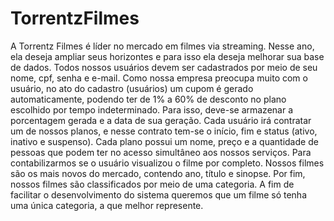 # TorrentzFilmes
A Torrentz Filmes é líder no mercado em filmes via streaming. Nesse ano, ela deseja ampliar seus horizontes e para isso ela deseja melhorar sua base de dados. Todos nossos usuários devem ser cadastrados por meio de seu nome, cpf, senha e e-mail. Como nossa empresa preocupa muito com o usuário, no ato do cadastro (usuários) um cupom é gerado automaticamente, podendo ter de 1% a 60% de desconto no plano escolhido por tempo indeterminado. Para isso, deve-se armazenar a porcentagem gerada e a data de sua geração. Cada usuário irá contratar um de nossos planos, e nesse contrato tem-se o início, fim e status (ativo, inativo e suspenso). Cada plano possui um nome, preço e a quantidade de pessoas que podem ter no acesso simultâneo aos nossos serviços. Para contabilizarmos se o usuário visualizou o filme por completo. Nossos filmes são os mais novos do mercado, contendo ano, título e sinopse. Por fim, nossos filmes são classificados por meio de uma categoria. A fim de facilitar o desenvolvimento do sistema queremos que um filme só tenha uma única categoria, a que melhor represente.
